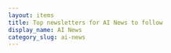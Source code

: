 ```yaml
---
layout: items
title: Top newsletters for AI News to follow
display_name: AI News
category_slug: ai-news
---
```

